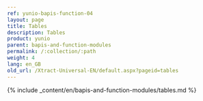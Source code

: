 ```yaml
---
ref: yunio-bapis-function-04
layout: page
title: Tables
description: Tables
product: yunio
parent: bapis-and-function-modules
permalink: /:collection/:path
weight: 4
lang: en_GB
old_url: /Xtract-Universal-EN/default.aspx?pageid=tables
---
```

{% include _content/en/bapis-and-function-modules/tables.md %}
